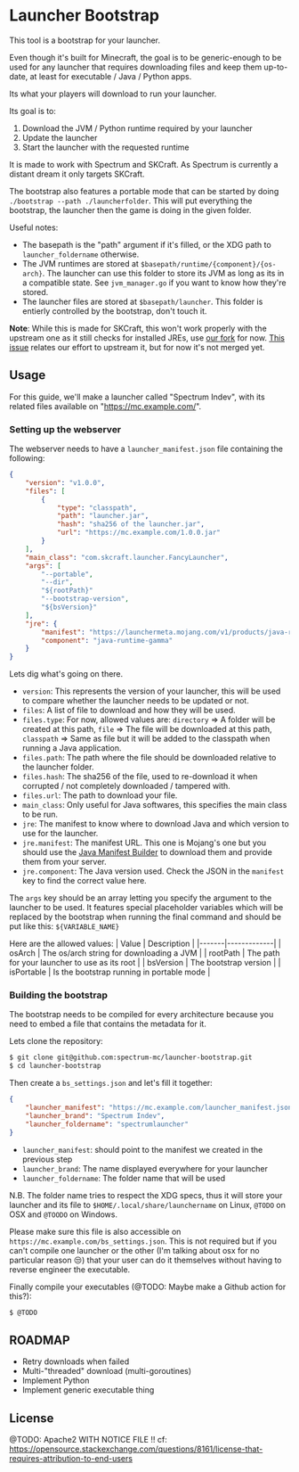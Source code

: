 # Launcher Bootstrap

This tool is a bootstrap for your launcher.

Even though it's built for Minecraft, the goal is to be generic-enough to be used for any launcher that requires downloading files and keep them up-to-date, at least for executable / Java / Python apps.

Its what your players will download to run your launcher.

Its goal is to:
1. Download the JVM / Python runtime required by your launcher
2. Update the launcher
3. Start the launcher with the requested runtime

It is made to work with Spectrum and SKCraft. As Spectrum is currently a distant dream it only targets SKCraft.

The bootstrap also features a portable mode that can be started by doing `./bootstrap --path ./launcherfolder`. This will put everything the bootstrap, the launcher then the game is doing in the given folder.

Useful notes:
- The basepath is the "path" argument if it's filled, or the XDG path to `launcher_foldername` otherwise.
- The JVM runtimes are stored at `$basepath/runtime/{component}/{os-arch}`. The launcher can use this folder to store its JVM as long as its in a compatible state. See `jvm_manager.go` if you want to know how they're stored.
- The launcher files are stored at `$basepath/launcher`. This folder is entierly controlled by the bootstrap, don't touch it.

**Note**: While this is made for SKCraft, this won't work properly with the upstream one as it still checks for installed JREs, use [our fork](https://github.com/spectrum-mc/skcraft) for now. [This issue](https://github.com/SKCraft/Launcher/issues/521) relates our effort to upstream it, but for now it's not merged yet.


## Usage

For this guide, we'll make a launcher called "Spectrum Indev", with its related files available on "https://mc.example.com/".

### Setting up the webserver

The webserver needs to have a `launcher_manifest.json` file containing the following:
```json
{
    "version": "v1.0.0",
    "files": [
        {
            "type": "classpath",
            "path": "launcher.jar",
            "hash": "sha256 of the launcher.jar",
            "url": "https://mc.example.com/1.0.0.jar"
        }
    ],
    "main_class": "com.skcraft.launcher.FancyLauncher",
    "args": [
        "--portable",
        "--dir",
        "${rootPath}"
        "--bootstrap-version",
        "${bsVersion}"
    ],
    "jre": {
        "manifest": "https://launchermeta.mojang.com/v1/products/java-runtime/2ec0cc96c44e5a76b9c8b7c39df7210883d12871/all.json",
        "component": "java-runtime-gamma"
    }
}
```

Lets dig what's going on there.

- `version`: This represents the version of your launcher, this will be used to compare whether the launcher needs to be updated or not.
- `files`: A list of file to download and how they will be used.
- `files.type`: For now, allowed values are: `directory` => A folder will be created at this path, `file` => The file will be downloaded at this path, `classpath` => Same as file but it will be added to the classpath when running a Java application.
- `files.path`: The path where the file should be downloaded relative to the launcher folder.
- `files.hash`: The sha256 of the file, used to re-download it when corrupted / not completely downloaded / tampered with.
- `files.url`: The path to download your file.
- `main_class`: Only useful for Java softwares, this specifies the main class to be run.
- `jre`: The manifest to know where to download Java and which version to use for the launcher.
- `jre.manifest`: The manifest URL. This one is Mojang's one but you should use the [Java Manifest Builder](https://github.com/spectrum-mc/java-manifest-builder) to download them and provide them from your server.
- `jre.component`: The Java version used. Check the JSON in the `manifest` key to find the correct value here.

The `args` key should be an array letting you specify the argument to the launcher to be used. It features special placeholder variables which will be replaced by the bootstrap when running the final command and should be put like this: `${VARIABLE_NAME}`

Here are the allowed values:
| Value | Description |
|-------|-------------|
| osArch | The os/arch string for downloading a JVM |
| rootPath | The path for your launcher to use as its root |
| bsVersion | The bootstrap version |
| isPortable | Is the bootstrap running in portable mode |

### Building the bootstrap

The bootstrap needs to be compiled for every architecture because you need to embed a file that contains the metadata for it.

Lets clone the repository:
```sh
$ git clone git@github.com:spectrum-mc/launcher-bootstrap.git
$ cd launcher-bootstrap
```

Then create a `bs_settings.json` and let's fill it together:
```json
{
	"launcher_manifest": "https://mc.example.com/launcher_manifest.json",
	"launcher_brand": "Spectrum Indev",
	"launcher_foldername": "spectrumlauncher"
}
```

- `launcher_manifest`: should point to the manifest we created in the previous step
- `launcher_brand`: The name displayed everywhere for your launcher
- `launcher_foldername`: The folder name that will be used

N.B. The folder name tries to respect the XDG specs, thus it will store your launcher and its file to `$HOME/.local/share/launchername` on Linux, `@TODO` on OSX and `@TOODO` on Windows.

Please make sure this file is also accessible on `https://mc.example.com/bs_settings.json`. This is not required but if you can't compile one launcher or the other (I'm talking about osx for no particular reason :unamused:) that your user can do it themselves without having to reverse engineer the executable.

Finally compile your executables (@TODO: Maybe make a Github action for this?):
```sh
$ @TODO
```

## ROADMAP

- Retry downloads when failed
- Multi-"threaded" download (multi-goroutines)
- Implement Python
- Implement generic executable thing

## License

@TODO: Apache2 WITH NOTICE FILE !!
cf: https://opensource.stackexchange.com/questions/8161/license-that-requires-attribution-to-end-users
